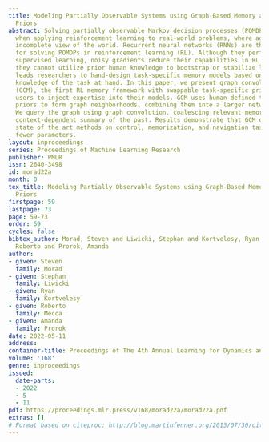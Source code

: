 ```yaml
---
title: Modeling Partially Observable Systems using Graph-Based Memory and Topological
  Priors
abstract: Solving partially observable Markov decision processes (POMDPs) is critical
  when applying reinforcement learning to real-world problems, where agents have an
  incomplete view of the world. Recurrent neural networks (RNNs) are the defacto approach
  for solving POMDPs in reinforcement learning (RL). Although they perform well in
  supervised learning, noisy gradients reduce their capabilities in RL. Furthermore,
  they cannot utilize prior human knowledge to bootstrap or stabilize learning. This
  leads researchers to hand-design task-specific memory models based on their prior
  knowledge of the task at hand. In this paper, we present graph convolutional memory
  (GCM), the first RL memory framework with swappable task-specific priors, enabling
  users to inject expertise into their models. GCM uses human-defined topological
  priors to form graph neighborhoods, combining them into a larger network topology.
  We query the graph using graph convolution, coalescing relevant memories into a
  context-dependent summary of the past. Results demonstrate that GCM outperforms
  state of the art methods on control, memorization, and navigation tasks while using
  fewer parameters.
layout: inproceedings
series: Proceedings of Machine Learning Research
publisher: PMLR
issn: 2640-3498
id: morad22a
month: 0
tex_title: Modeling Partially Observable Systems using Graph-Based Memory and Topological
  Priors
firstpage: 59
lastpage: 73
page: 59-73
order: 59
cycles: false
bibtex_author: Morad, Steven and Liwicki, Stephan and Kortvelesy, Ryan and Mecca,
  Roberto and Prorok, Amanda
author:
- given: Steven
  family: Morad
- given: Stephan
  family: Liwicki
- given: Ryan
  family: Kortvelesy
- given: Roberto
  family: Mecca
- given: Amanda
  family: Prorok
date: 2022-05-11
address:
container-title: Proceedings of The 4th Annual Learning for Dynamics and Control Conference
volume: '168'
genre: inproceedings
issued:
  date-parts:
  - 2022
  - 5
  - 11
pdf: https://proceedings.mlr.press/v168/morad22a/morad22a.pdf
extras: []
# Format based on citeproc: http://blog.martinfenner.org/2013/07/30/citeproc-yaml-for-bibliographies/
---
```

